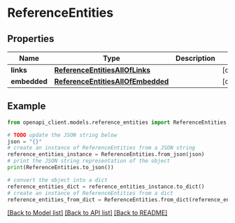# ReferenceEntities


## Properties

Name | Type | Description | Notes
------------ | ------------- | ------------- | -------------
**links** | [**ReferenceEntitiesAllOfLinks**](ReferenceEntitiesAllOfLinks.md) |  | [optional] 
**embedded** | [**ReferenceEntitiesAllOfEmbedded**](ReferenceEntitiesAllOfEmbedded.md) |  | [optional] 

## Example

```python
from openapi_client.models.reference_entities import ReferenceEntities

# TODO update the JSON string below
json = "{}"
# create an instance of ReferenceEntities from a JSON string
reference_entities_instance = ReferenceEntities.from_json(json)
# print the JSON string representation of the object
print(ReferenceEntities.to_json())

# convert the object into a dict
reference_entities_dict = reference_entities_instance.to_dict()
# create an instance of ReferenceEntities from a dict
reference_entities_from_dict = ReferenceEntities.from_dict(reference_entities_dict)
```
[[Back to Model list]](../README.md#documentation-for-models) [[Back to API list]](../README.md#documentation-for-api-endpoints) [[Back to README]](../README.md)


